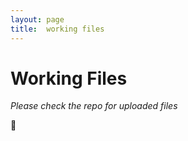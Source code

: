 ```yaml
---
layout: page
title:  working files
---
```


# Working Files
*Please check the repo for uploaded files*

:floppy_disk:
